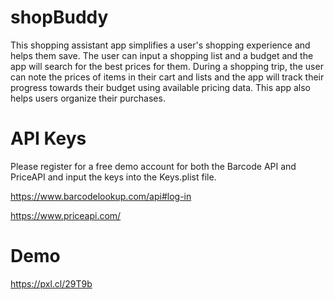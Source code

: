 # shopBuddy
This shopping assistant app simplifies a user's shopping experience and helps them save. The user can input a shopping list and a budget and the app will search for the best prices for them. During a shopping trip, the user can note the prices of items in their cart and lists and the app will track their progress towards their budget using available pricing data. This app also helps users organize their purchases.

# API Keys
Please register for a free demo account for both the Barcode API and PriceAPI and input the keys into the Keys.plist file. 

https://www.barcodelookup.com/api#log-in

https://www.priceapi.com/


# Demo
https://pxl.cl/29T9b
